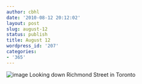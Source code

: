 ```yaml
---
author: cbhl
date: '2010-08-12 20:12:02'
layout: post
slug: august-12
status: publish
title: August 12
wordpress_id: '207'
categories:
- '365'
---
```


![image](http://blog.azuresky.ca/blog/wp-content/uploads/2010/08/wpid-IMG_20100812_132333.jpg)
Looking down Richmond Street in Toronto
